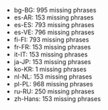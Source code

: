 - bg-BG: 995 missing phrases
- es-AR: 153 missing phrases
- es-ES: 793 missing phrases
- es-VE: 796 missing phrases
- fi-FI: 793 missing phrases
- fr-FR: 153 missing phrases
- it-IT: 153 missing phrases
- ja-JP: 153 missing phrases
- ko-KR: 1 missing phrases
- nl-NL: 153 missing phrases
- pl-PL: 968 missing phrases
- ru-RU: 250 missing phrases
- zh-Hans: 153 missing phrases
